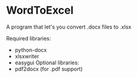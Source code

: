 # WordToExcel
A program that let's you convert .docx files to .xlsx

Required libraries:
- python-docx
- xlsxwriter
- easygui
Optional libraries:
- pdf2docx (for .pdf support)
